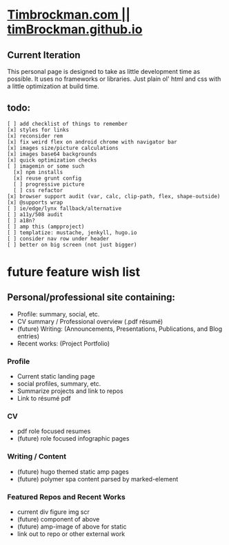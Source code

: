 # [Timbrockman.com || timBrockman.github.io](https://timbrockman.com)

## Current Iteration
  This personal page is designed to take as little development time as possible.
  It uses no frameworks or libraries. Just plain ol' html and css with a little optimization at build time.


## todo:
    [ ] add checklist of things to remember
    [x] styles for links
    [x] reconsider rem
    [x] fix weird flex on android chrome with navigator bar
    [x] images size/picture calculations
    [x] images base64 backgrounds
    [x] quick optimization checks
    [ ] imagemin or some such
      [x] npm installs
      [x] reuse grunt config
      [ ] progressive picture
      [ ] css refactor
    [x] browser support audit (var, calc, clip-path, flex, shape-outside)
    [x] @supports wrap
    [ ] ie/edge/lynx fallback/alternative
    [ ] a11y/508 audit
    [ ] a18n?
    [ ] amp this (ampproject)
    [ ] templatize: mustache, jenkyll, hugo.io
    [ ] consider nav row under header
    [ ] better on big screen (not just bigger)


# future feature wish list

## Personal/professional site containing:
  - Profile: summary, social, etc.
  - CV summary / Professional overview (.pdf résumé)
  - (future) Writing: (Announcements, Presentations, Publications, and Blog entries)
  - Recent works: (Project Portfolio)

### Profile
  - Current static landing page
  - social profiles, summary, etc.
  - Summarize projects and link to repos
  - Link to résumé pdf

### CV
  - pdf role focused resumes
  - (future) role focused infographic pages

### Writing / Content
  - (future) hugo themed static amp pages
  - (future) polymer spa content parsed by marked-element

### Featured Repos and Recent Works
  - current div figure img scr
  - (future) component of above
  - (future) amp-image of above for static
  - link out to repo or other external work
